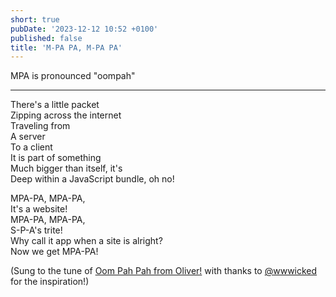 ```yaml
---
short: true
pubDate: '2023-12-12 10:52 +0100'
published: false
title: 'M-PA PA, M-PA PA'
---
```

MPA is pronounced "oompah"

---

There's a little packet  
Zipping across the internet  
Traveling from  
A server  
To a client  
It is part of something  
Much bigger than itself, it's  
Deep within a JavaScript bundle, oh no! 

MPA-PA, MPA-PA,  
It's a website!  
MPA-PA, MPA-PA,  
S-P-A's trite!  
Why call it app when a site is alright?  
Now we get MPA-PA!

(Sung to the tune of [Oom Pah Pah from Oliver!](https://www.youtube.com/watch?v=njx_ojr-Hi4) with thanks to [@wwwicked](https://mastodon.green/@wwwicked) for the inspiration!)
